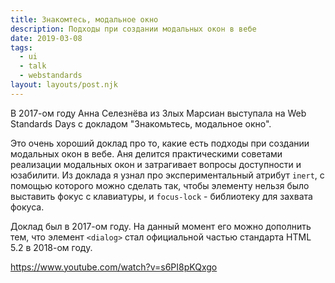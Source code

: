 ```yaml
---
title: Знакомтесь, модальное окно
description: Подходы при создании модальных окон в вебе
date: 2019-03-08
tags:
  - ui
  - talk
  - webstandards
layout: layouts/post.njk
---
```

В 2017-ом году Анна Селезнёва из Злых Марсиан выступала на Web Standards Days с докладом "Знакомьтесь, модальное окно".

Это очень хороший доклад про то, какие есть подходы при создании модальных окон в вебе. Аня делится практическими советами реализации модальных окон и затрагивает вопросы доступности и юзабилити. Из доклада я узнал про экспериментальный атрибут `inert`, с помощью которого можно сделать так, чтобы элементу нельзя было выставить фокус с клавиатуры, и `focus-lock` - библиотеку для захвата фокуса.

Доклад был в 2017-ом году. На данный момент его можно дополнить тем, что элемент `<dialog>` стал официальной частью стандарта HTML 5.2 в 2018-ом году.

https://www.youtube.com/watch?v=s6PI8pKQxgo 

